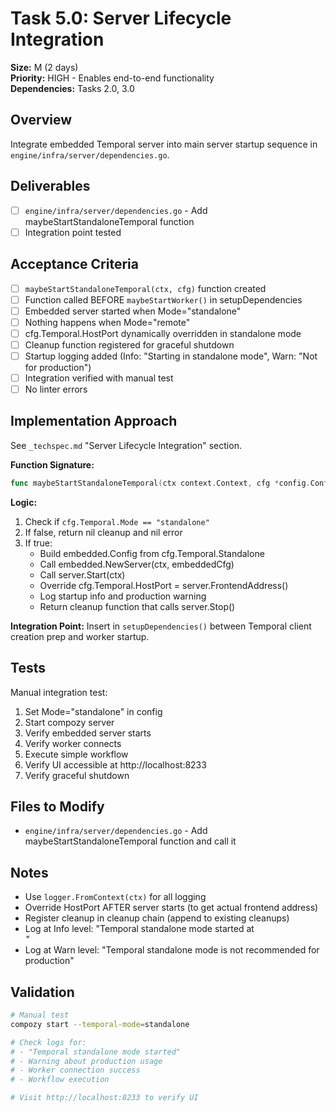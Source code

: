 # Task 5.0: Server Lifecycle Integration

**Size:** M (2 days)  
**Priority:** HIGH - Enables end-to-end functionality  
**Dependencies:** Tasks 2.0, 3.0

## Overview

Integrate embedded Temporal server into main server startup sequence in `engine/infra/server/dependencies.go`.

## Deliverables

- [ ] `engine/infra/server/dependencies.go` - Add maybeStartStandaloneTemporal function
- [ ] Integration point tested

## Acceptance Criteria

- [ ] `maybeStartStandaloneTemporal(ctx, cfg)` function created
- [ ] Function called BEFORE `maybeStartWorker()` in setupDependencies
- [ ] Embedded server started when Mode="standalone"
- [ ] Nothing happens when Mode="remote"
- [ ] cfg.Temporal.HostPort dynamically overridden in standalone mode
- [ ] Cleanup function registered for graceful shutdown
- [ ] Startup logging added (Info: "Starting in standalone mode", Warn: "Not for production")
- [ ] Integration verified with manual test
- [ ] No linter errors

## Implementation Approach

See `_techspec.md` "Server Lifecycle Integration" section.

**Function Signature:**
```go
func maybeStartStandaloneTemporal(ctx context.Context, cfg *config.Config) (cleanup func(), err error)
```

**Logic:**
1. Check if `cfg.Temporal.Mode == "standalone"`
2. If false, return nil cleanup and nil error
3. If true:
   - Build embedded.Config from cfg.Temporal.Standalone
   - Call embedded.NewServer(ctx, embeddedCfg)
   - Call server.Start(ctx)
   - Override cfg.Temporal.HostPort = server.FrontendAddress()
   - Log startup info and production warning
   - Return cleanup function that calls server.Stop()

**Integration Point:**
Insert in `setupDependencies()` between Temporal client creation prep and worker startup.

## Tests

Manual integration test:
1. Set Mode="standalone" in config
2. Start compozy server
3. Verify embedded server starts
4. Verify worker connects
5. Execute simple workflow
6. Verify UI accessible at http://localhost:8233
7. Verify graceful shutdown

## Files to Modify

- `engine/infra/server/dependencies.go` - Add maybeStartStandaloneTemporal function and call it

## Notes

- Use `logger.FromContext(ctx)` for all logging
- Override HostPort AFTER server starts (to get actual frontend address)
- Register cleanup in cleanup chain (append to existing cleanups)
- Log at Info level: "Temporal standalone mode started at <address>"
- Log at Warn level: "Temporal standalone mode is not recommended for production"

## Validation

```bash
# Manual test
compozy start --temporal-mode=standalone

# Check logs for:
# - "Temporal standalone mode started"
# - Warning about production usage
# - Worker connection success
# - Workflow execution

# Visit http://localhost:8233 to verify UI
```
